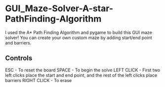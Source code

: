 # GUI_Maze-Solver-A-star-PathFinding-Algorithm
I used the A* Path Finding Algorithm and pygame to build this GUI maze solver! You can create your own custom maze by adding start/end point and barriers.

## Controls
ESC - To reset the board
SPACE - To begin the solve
LEFT CLICK - First two left clicks place the start and end point, and the rest of the left clicks place barriers
RIGHT CLICK - To erase
